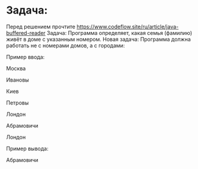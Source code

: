 # Задача:

Перед решением прочтите https://www.codeflow.site/ru/article/java-buffered-reader
Задача: Программа определяет, какая семья (фамилию) живёт в доме с указанным номером.
Новая задача: Программа должна работать не с номерами домов, а с городами:

Пример ввода:

Москва

Ивановы

Киев

Петровы

Лондон

Абрамовичи

Лондон

Пример вывода:

Абрамовичи 
